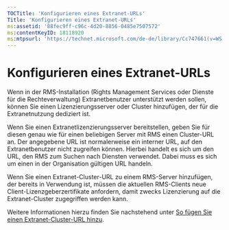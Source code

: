 ```yaml
---
TOCTitle: 'Konfigurieren eines Extranet-URLs'
Title: 'Konfigurieren eines Extranet-URLs'
ms:assetid: '88fec9ff-c96c-4d20-8856-0485e7507572'
ms:contentKeyID: 18118920
ms:mtpsurl: 'https://technet.microsoft.com/de-de/library/Cc747661(v=WS.10)'
---
```


Konfigurieren eines Extranet-URLs
=================================

Wenn in der RMS-Installation (Rights Management Services oder Dienste für die Rechteverwaltung) Extranetbenutzer unterstützt werden sollen, können Sie einen Lizenzierungsserver oder Cluster hinzufügen, der für die Extranetnutzung dediziert ist.

Wenn Sie einen Extranetlizenzierungsserver bereitstellen, geben Sie für diesen genau wie für einen beliebigen Server mit RMS einen Cluster-URL an. Der angegebene URL ist normalerweise ein interner URL, auf den Extranetbenutzer nicht zugreifen können. Hierbei handelt es sich um den URL, den RMS zum Suchen nach Diensten verwendet. Dabei muss es sich um einen in der Organisation gültigen URL handeln.

Wenn Sie einen Extranet-Cluster-URL zu einem RMS-Server hinzufügen, der bereits in Verwendung ist, müssen die aktuellen RMS-Clients neue Client-Lizenzgeberzertifikate anfordern, damit zwecks Lizenzierung auf die Extranet-Cluster zugegriffen werden kann.

Weitere Informationen hierzu finden Sie nachstehend unter [So fügen Sie einen Extranet-Cluster-URL hinzu](https://technet.microsoft.com/12c83186-ce9e-4100-bbd1-d87a885331c7).